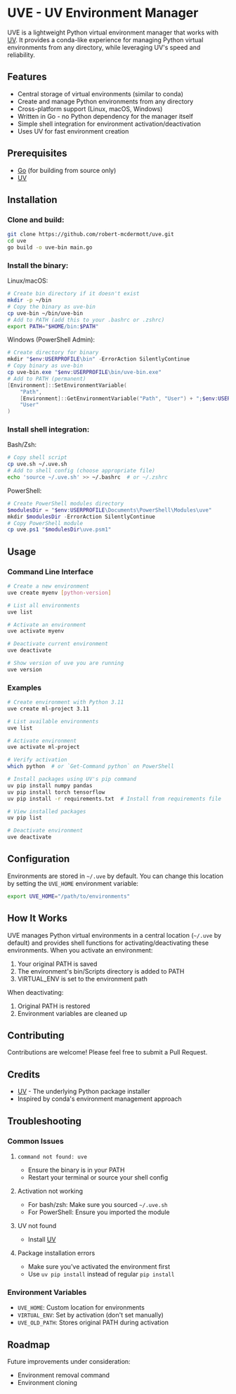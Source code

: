 # UVE - UV Environment Manager

UVE is a lightweight Python virtual environment manager that works with [UV](https://github.com/astral-sh/uv). It provides a conda-like experience for managing Python virtual environments from any directory, while leveraging UV's speed and reliability.

## Features

- Central storage of virtual environments (similar to conda)
- Create and manage Python environments from any directory
- Cross-platform support (Linux, macOS, Windows)
- Written in Go - no Python dependency for the manager itself
- Simple shell integration for environment activation/deactivation
- Uses UV for fast environment creation

## Prerequisites

- [Go](https://golang.org/doc/install) (for building from source only)
- [UV](https://github.com/astral-sh/uv)

## Installation

### Clone and build:

```bash
git clone https://github.com/robert-mcdermott/uve.git
cd uve
go build -o uve-bin main.go
```

### Install the binary:

Linux/macOS:
```bash
# Create bin directory if it doesn't exist
mkdir -p ~/bin
# Copy the binary as uve-bin
cp uve-bin ~/bin/uve-bin
# Add to PATH (add this to your .bashrc or .zshrc)
export PATH="$HOME/bin:$PATH"
```

Windows (PowerShell Admin):
```powershell
# Create directory for binary
mkdir "$env:USERPROFILE\bin" -ErrorAction SilentlyContinue
# Copy binary as uve-bin
cp uve-bin.exe "$env:USERPROFILE\bin/uve-bin.exe"
# Add to PATH (permanent)
[Environment]::SetEnvironmentVariable(
    "Path",
    [Environment]::GetEnvironmentVariable("Path", "User") + ";$env:USERPROFILE\bin",
    "User"
)
```

### Install shell integration:

Bash/Zsh:
```bash
# Copy shell script
cp uve.sh ~/.uve.sh
# Add to shell config (choose appropriate file)
echo 'source ~/.uve.sh' >> ~/.bashrc  # or ~/.zshrc
```

PowerShell:
```powershell
# Create PowerShell modules directory
$modulesDir = "$env:USERPROFILE\Documents\PowerShell\Modules\uve"
mkdir $modulesDir -ErrorAction SilentlyContinue
# Copy PowerShell module
cp uve.ps1 "$modulesDir\uve.psm1"
```

## Usage

### Command Line Interface

```bash
# Create a new environment
uve create myenv [python-version]

# List all environments
uve list

# Activate an environment
uve activate myenv

# Deactivate current environment
uve deactivate

# Show version of uve you are running
uve version
```

### Examples

```bash
# Create environment with Python 3.11
uve create ml-project 3.11

# List available environments
uve list

# Activate environment
uve activate ml-project

# Verify activation
which python  # or `Get-Command python` on PowerShell

# Install packages using UV's pip command
uv pip install numpy pandas
uv pip install torch tensorflow
uv pip install -r requirements.txt  # Install from requirements file

# View installed packages
uv pip list

# Deactivate environment
uve deactivate
```

## Configuration

Environments are stored in `~/.uve` by default. You can change this location by setting the `UVE_HOME` environment variable:

```bash
export UVE_HOME="/path/to/environments"
```

## How It Works

UVE manages Python virtual environments in a central location (`~/.uve` by default) and provides shell functions for activating/deactivating these environments. When you activate an environment:

1. Your original PATH is saved
2. The environment's bin/Scripts directory is added to PATH
3. VIRTUAL_ENV is set to the environment path

When deactivating:

1. Original PATH is restored
2. Environment variables are cleaned up

## Contributing

Contributions are welcome! Please feel free to submit a Pull Request.


## Credits

- [UV](https://github.com/astral-sh/uv) - The underlying Python package installer
- Inspired by conda's environment management approach

## Troubleshooting

### Common Issues

1. `command not found: uve`
   - Ensure the binary is in your PATH
   - Restart your terminal or source your shell config

2. Activation not working
   - For bash/zsh: Make sure you sourced `~/.uve.sh`
   - For PowerShell: Ensure you imported the module

3. UV not found
   - Install [UV](https://github.com/astral-sh/uv)


4. Package installation errors
   - Make sure you've activated the environment first
   - Use `uv pip install` instead of regular `pip install`

### Environment Variables

- `UVE_HOME`: Custom location for environments
- `VIRTUAL_ENV`: Set by activation (don't set manually)
- `UVE_OLD_PATH`: Stores original PATH during activation

## Roadmap

Future improvements under consideration:

- Environment removal command
- Environment cloning

